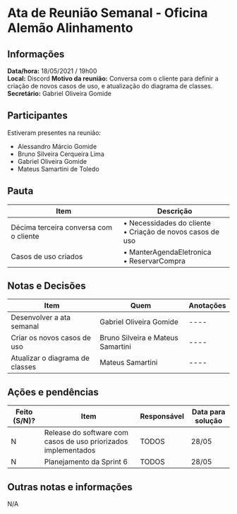 # Ata de Reunião Semanal - Oficina Alemão Alinhamento

## Informações
**Data/hora:** 18/05/2021 / 19h00  
**Local:** Discord
**Motivo da reunião:** Conversa com o cliente para definir a criação de novos casos de uso, e atualização do diagrama de classes.
**Secretário:** Gabriel Oliveira Gomide 

## Participantes
Estiveram presentes na reunião:
- Alessandro Márcio Gomide
- Bruno Silveira Cerqueira Lima
- Gabriel Oliveira Gomide
- Mateus Samartini de Toledo

## Pauta

Item | Descrição
---- | ----
Décima terceira conversa com o cliente | • Necessidades do cliente <br> • Criação de novos casos de uso <br>
Casos de uso criados | • ManterAgendaEletronica <br> • ReservarCompra <br>

## Notas e Decisões
Item | Quem | Anotações 
---- | -------- | ----
Desenvolver a ata semanal | Gabriel Oliveira Gomide | ---- 
Criar os novos casos de uso | Bruno Silveira e Mateus Samartini | ----
Atualizar o diagrama de classes | Mateus Samartini | ----

## Ações e pendências
Feito (S/N)? | Item | Responsável | Data para solução 
---- | -------- | -------- | ----
N | Release do software com casos de uso priorizados implementados | TODOS | 28/05
N | Planejamento da Sprint 6 | TODOS | 28/05


## Outras notas e informações
N/A
